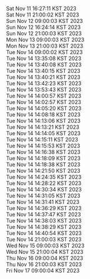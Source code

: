 Sat Nov 11 16:27:11 KST 2023 <br/>
Sat Nov 11 21:00:02 KST 2023 <br/>
Sun Nov 12 09:00:03 KST 2023 <br/>
Sun Nov 12 16:24:14 KST 2023 <br/>
Sun Nov 12 21:00:03 KST 2023 <br/>
Mon Nov 13 09:00:03 KST 2023 <br/>
Mon Nov 13 21:00:03 KST 2023 <br/>
Tue Nov 14 09:00:02 KST 2023 <br/>
Tue Nov 14 13:35:08 KST 2023 <br/>
Tue Nov 14 13:40:08 KST 2023 <br/>
Tue Nov 14 13:40:15 KST 2023 <br/>
Tue Nov 14 13:40:21 KST 2023 <br/>
Tue Nov 14 13:42:23 KST 2023 <br/>
Tue Nov 14 13:53:43 KST 2023 <br/>
Tue Nov 14 14:00:57 KST 2023 <br/>
Tue Nov 14 14:02:57 KST 2023 <br/>
Tue Nov 14 14:05:20 KST 2023 <br/>
Tue Nov 14 14:08:18 KST 2023 <br/>
Tue Nov 14 14:13:06 KST 2023 <br/>
Tue Nov 14 14:13:21 KST 2023 <br/>
Tue Nov 14 14:14:05 KST 2023 <br/>
Tue Nov 14 14:15:11 KST 2023 <br/>
Tue Nov 14 14:15:53 KST 2023 <br/>
Tue Nov 14 14:16:38 KST 2023 <br/>
Tue Nov 14 14:18:09 KST 2023 <br/>
Tue Nov 14 14:18:38 KST 2023 <br/>
Tue Nov 14 14:21:50 KST 2023 <br/>
Tue Nov 14 14:24:35 KST 2023 <br/>
Tue Nov 14 14:28:22 KST 2023 <br/>
Tue Nov 14 14:30:34 KST 2023 <br/>
Tue Nov 14 14:31:05 KST 2023 <br/>
Tue Nov 14 14:31:41 KST 2023 <br/>
Tue Nov 14 14:36:29 KST 2023 <br/>
Tue Nov 14 14:37:47 KST 2023 <br/>
Tue Nov 14 14:38:03 KST 2023 <br/>
Tue Nov 14 14:38:29 KST 2023 <br/>
Tue Nov 14 14:40:54 KST 2023 <br/>
Tue Nov 14 21:00:03 KST 2023 <br/>
Wed Nov 15 09:00:03 KST 2023 <br/>
Wed Nov 15 21:00:04 KST 2023 <br/>
Thu Nov 16 09:00:04 KST 2023 <br/>
Thu Nov 16 21:00:03 KST 2023 <br/>
Fri Nov 17 09:00:04 KST 2023 <br/>
